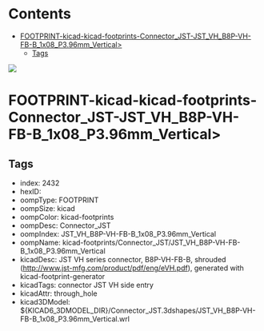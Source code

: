 



Contents
========

* [FOOTPRINT-kicad-kicad-footprints-Connector_JST-JST_VH_B8P-VH-FB-B_1x08_P3.96mm_Vertical>](#footprint-kicad-kicad-footprints-connector_jst-jst_vh_b8p-vh-fb-b_1x08_p396mm_vertical)
	* [Tags](#tags)
  
![][im]
# FOOTPRINT-kicad-kicad-footprints-Connector_JST-JST_VH_B8P-VH-FB-B_1x08_P3.96mm_Vertical>

## Tags

- index: 2432
- hexID: 
- oompType: FOOTPRINT
- oompSize: kicad
- oompColor: kicad-footprints
- oompDesc: Connector_JST
- oompIndex: JST_VH_B8P-VH-FB-B_1x08_P3.96mm_Vertical
- oompName: kicad-footprints/Connector_JST/JST_VH_B8P-VH-FB-B_1x08_P3.96mm_Vertical
- kicadDesc: JST VH series connector, B8P-VH-FB-B, shrouded (http://www.jst-mfg.com/product/pdf/eng/eVH.pdf),  generated with kicad-footprint-generator
- kicadTags: connector JST VH side entry
- kicadAttr: through_hole
- kicad3DModel: ${KICAD6_3DMODEL_DIR}/Connector_JST.3dshapes/JST_VH_B8P-VH-FB-B_1x08_P3.96mm_Vertical.wrl



[im]: image.png
